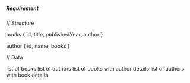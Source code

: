 ##### Requirement

// Structure

books {
id,
title,
publishedYear,
author
}

author {
id,
name,
books
}

// Data

list of books
list of authors
list of books with author details
list of authors with book details
